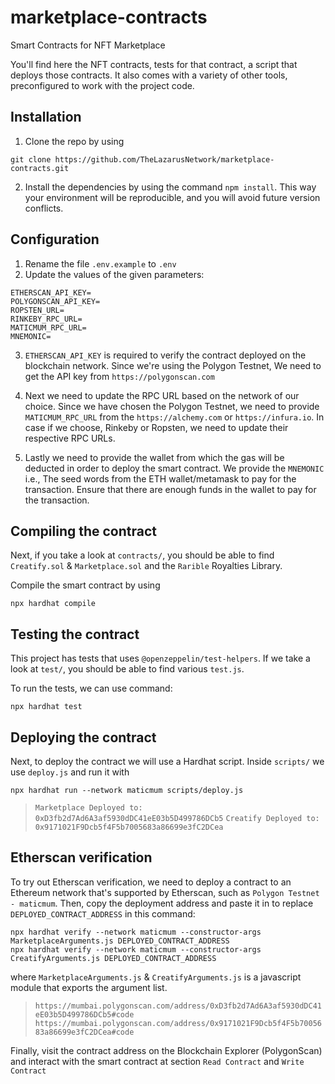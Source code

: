 # marketplace-contracts
Smart Contracts for NFT Marketplace 

You'll find here the NFT contracts, tests for that contract, a script that deploys those contracts. It also comes with a variety of other tools, preconfigured to work with the project code.

## Installation
1. Clone the repo by using 
```shell
git clone https://github.com/TheLazarusNetwork/marketplace-contracts.git
```
2. Install the dependencies by using the command `npm install`.
   This way your environment will be reproducible, and you will avoid future version conflicts.

## Configuration
1. Rename the file `.env.example` to `.env`
2. Update the values of the given parameters:
```shell
ETHERSCAN_API_KEY=
POLYGONSCAN_API_KEY=
ROPSTEN_URL=
RINKEBY_RPC_URL=
MATICMUM_RPC_URL=
MNEMONIC=
```
3. `ETHERSCAN_API_KEY` is required to verify the contract deployed on the blockchain network. Since we're using the Polygon Testnet, We need to get the API key from ```https://polygonscan.com```

4. Next we need to update the RPC URL based on the network of our choice. Since we have chosen the Polygon Testnet, we need to provide `MATICMUM_RPC_URL` from 
the `https://alchemy.com` or `https://infura.io`. In case if we choose, Rinkeby or Ropsten, we need to update their respective RPC URLs. 

5. Lastly we need to provide the wallet from which the gas will be deducted in order to deploy the smart contract. We provide the `MNEMONIC` i.e., The seed words from the ETH wallet/metamask to pay for the transaction. Ensure that there are enough funds in the wallet to pay for the transaction.

## Compiling the contract
Next, if you take a look at `contracts/`, you should be able to find `Creatify.sol` & `Marketplace.sol` and the `Rarible` Royalties Library.

Compile the smart contract by using 
```shell
npx hardhat compile
```

## Testing the contract
This project has tests that uses `@openzeppelin/test-helpers`. If we take a look at `test/`, you should be able to find various `test.js`.

To run the tests, we can use command:
```shell
npx hardhat test
```

## Deploying the contract
Next, to deploy the contract we will use a Hardhat script. Inside `scripts/` we use `deploy.js` and run it with 
```shell
npx hardhat run --network maticmum scripts/deploy.js
```
> `Marketplace Deployed to: 0xD3fb2d7Ad6A3af5930dDC41eE03b5D499786DCb5`
> `Creatify Deployed to: 0x9171021F9Dcb5f4F5b7005683a86699e3fC2DCea`

## Etherscan verification

To try out Etherscan verification, we need to deploy a contract to an Ethereum network that's supported by Etherscan, such as `Polygon Testnet - maticmum`.
Then, copy the deployment address and paste it in to replace `DEPLOYED_CONTRACT_ADDRESS` in this command:

```shell
npx hardhat verify --network maticmum --constructor-args MarketplaceArguments.js DEPLOYED_CONTRACT_ADDRESS
npx hardhat verify --network maticmum --constructor-args CreatifyArguments.js DEPLOYED_CONTRACT_ADDRESS
```
where `MarketplaceArguments.js` & `CreatifyArguments.js` is a javascript module that exports the argument list.

> `https://mumbai.polygonscan.com/address/0xD3fb2d7Ad6A3af5930dDC41eE03b5D499786DCb5#code`
> `https://mumbai.polygonscan.com/address/0x9171021F9Dcb5f4F5b7005683a86699e3fC2DCea#code`

Finally, visit the contract address on the Blockchain Explorer (PolygonScan) and interact with the smart contract at section `Read Contract` and `Write Contract`

